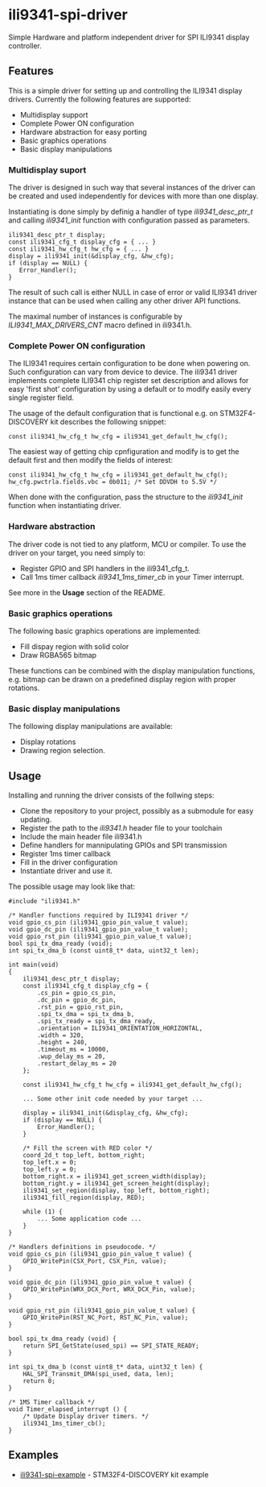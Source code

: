 # ili9341-spi-driver

Simple Hardware and platform independent driver for SPI ILI9341 display controller.

## Features

This is a simple driver for setting up and controlling the ILI9341 display
drivers. Currently the following features are supported:

* Multidisplay support
* Complete Power ON configuration
* Hardware abstraction for easy porting
* Basic graphics operations
* Basic display manipulations

### Multidisplay suport

The driver is designed in such way that several instances of the driver can be
created and used independently for devices with more than one display.

Instantiating is done simply by definig a handler of type *ili9341_desc_ptr_t*
and calling *ili9341_init* function with configuration passed as parameters.

    ili9341_desc_ptr_t display;
    const ili9341_cfg_t display_cfg = { ... }
    const ili9341_hw_cfg_t hw_cfg = { ... }
    display = ili9341_init(&display_cfg, &hw_cfg);
    if (display == NULL) {
       Error_Handler();
    }

The result of such call is either NULL in case of error or valid ILI9341 driver
instance that can be used when calling any other driver API functions.

The maximal number of instances is configurable by *ILI9341_MAX_DRIVERS_CNT*
macro defined in ili9341.h.

### Complete Power ON configuration

The ILI9341 requires certain configuration to be done when powering on. Such
configuration can vary from device to device. The ili9341 driver implements
complete ILI9341 chip register set description and allows for easy 'first shot'
configuration by using a default or to modify easily every single register field.

The usage of the default configuration that is functional e.g. on
STM32F4-DISCOVERY kit describes the following snippet:

    const ili9341_hw_cfg_t hw_cfg = ili9341_get_default_hw_cfg();

The easiest way of getting chip cpnfiguration and modify is to get the default
first and then modify the fields of interest:

    const ili9341_hw_cfg_t hw_cfg = ili9341_get_default_hw_cfg();
    hw_cfg.pwctrla.fields.vbc = 0b011; /* Set DDVDH to 5.5V */

When done with the configuration, pass the structure to the *ili9341_init*
function when instantiating driver.

###  Hardware abstraction

The driver code is not tied to any platform, MCU or compiler. To use the driver on your target, you need simply to:
* Register GPIO and SPI handlers in the ili9341_cfg_t.
* Call 1ms timer callback *ili9341_1ms_timer_cb* in your Timer interrupt.

See more in the **Usage** section of the README.

### Basic graphics operations

The following basic graphics operations are implemented:

* Fill dispay region with solid color
* Draw RGBA565 bitmap

These functions can be combined with the display manipulation functions, e.g.
bitmap can be drawn on a predefined display region with proper rotations.

### Basic display manipulations

The following display manipulations are available:

* Display rotations
* Drawing region selection.

## Usage

Installing and running the driver consists of the follwing steps:

* Clone the repository to your project, possibly as a submodule for easy updating.
* Register the path to the *ili9341.h* header file to your toolchain
* Include the main header file ili9341.h
* Define handlers for mannipulating GPIOs and SPI transmission
* Register 1ms timer callback
* Fill in the driver configuration
* Instantiate driver and use it.

The possible usage may look like that:

    #include "ili9341.h"

    /* Handler functions required by ILI9341 driver */
    void gpio_cs_pin (ili9341_gpio_pin_value_t value);
    void gpio_dc_pin (ili9341_gpio_pin_value_t value);
    void gpio_rst_pin (ili9341_gpio_pin_value_t value);
    bool spi_tx_dma_ready (void);
    int spi_tx_dma_b (const uint8_t* data, uint32_t len);

    int main(void)
    {
        ili9341_desc_ptr_t display;
        const ili9341_cfg_t display_cfg = {
            .cs_pin = gpio_cs_pin,
            .dc_pin = gpio_dc_pin,
            .rst_pin = gpio_rst_pin,
            .spi_tx_dma = spi_tx_dma_b,
            .spi_tx_ready = spi_tx_dma_ready,
            .orientation = ILI9341_ORIENTATION_HORIZONTAL,
            .width = 320,
            .height = 240,
            .timeout_ms = 10000,
            .wup_delay_ms = 20,
            .restart_delay_ms = 20
        };

        const ili9341_hw_cfg_t hw_cfg = ili9341_get_default_hw_cfg();

        ... Some other init code needed by your target ...

        display = ili9341_init(&display_cfg, &hw_cfg);
        if (display == NULL) {
            Error_Handler();
        }

        /* Fill the screen with RED color */
        coord_2d_t top_left, bottom_right;
        top_left.x = 0;
        top_left.y = 0;
        bottom_right.x = ili9341_get_screen_width(display);
        bottom_right.y = ili9341_get_screen_height(display);
        ili9341_set_region(display, top_left, bottom_right);
        ili9341_fill_region(display, RED);

        while (1) {
            ... Some application code ...
        }
    }

    /* Handlers definitions in pseudocode. */
    void gpio_cs_pin (ili9341_gpio_pin_value_t value) {
        GPIO_WritePin(CSX_Port, CSX_Pin, value);
    }

    void gpio_dc_pin (ili9341_gpio_pin_value_t value) {
        GPIO_WritePin(WRX_DCX_Port, WRX_DCX_Pin, value);
    }

    void gpio_rst_pin (ili9341_gpio_pin_value_t value) {
        GPIO_WritePin(RST_NC_Port, RST_NC_Pin, value);
    }

    bool spi_tx_dma_ready (void) {
        return SPI_GetState(used_spi) == SPI_STATE_READY;
    }

    int spi_tx_dma_b (const uint8_t* data, uint32_t len) {
        HAL_SPI_Transmit_DMA(spi_used, data, len);
        return 0;
    }

    /* 1MS Timer callback */
    void Timer_elapsed_interrupt () {
        /* Update Display driver timers. */
        ili9341_1ms_timer_cb();
    }

## Examples

* [ili9341-spi-example](https://github.com/hornmich/ili9341-spi-example) - STM32F4-DISCOVERY kit example
